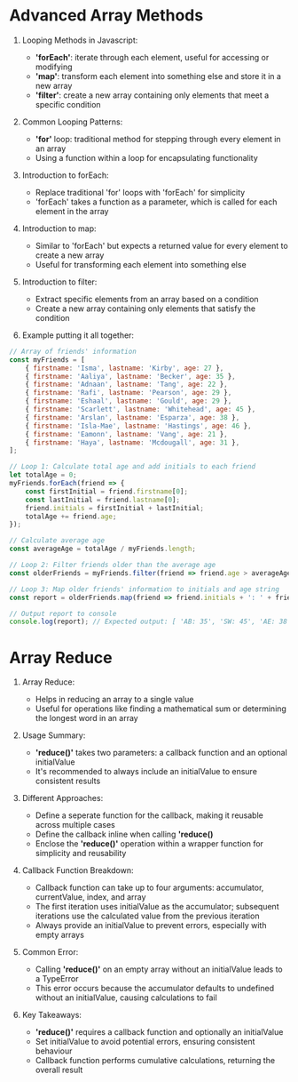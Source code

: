 # Advanced Array Methods

1. Looping Methods in Javascript:
    * __'forEach'__: iterate through each element, useful for accessing or modifying
    * __'map'__: transform each element into something else and store it in a new array
    * __'filter'__: create a new array containing only elements that meet a specific condition

2. Common Looping Patterns:
    * __'for'__ loop: traditional method for stepping through every element in an array
    * Using a function within a loop for encapsulating functionality

3. Introduction to forEach:
    * Replace traditional 'for' loops with 'forEach' for simplicity
    * 'forEach' takes a function as a parameter, which is called for each element in the array

4. Introduction to map:
    * Similar to 'forEach' but expects a returned value for every element to create a new array
    * Useful for transforming each element into something else

5. Introduction to filter:
    * Extract specific elements from an array based on a condition
    * Create a new array containing only elements that satisfy the condition

6. Example putting it all together:

```javascript
// Array of friends' information
const myFriends = [
    { firstname: 'Isma', lastname: 'Kirby', age: 27 },
    { firstname: 'Aaliya', lastname: 'Becker', age: 35 },
    { firstname: 'Adnaan', lastname: 'Tang', age: 22 },
    { firstname: 'Rafi', lastname: 'Pearson', age: 29 },
    { firstname: 'Eshaal', lastname: 'Gould', age: 29 },
    { firstname: 'Scarlett', lastname: 'Whitehead', age: 45 },
    { firstname: 'Arslan', lastname: 'Esparza', age: 38 },
    { firstname: 'Isla-Mae', lastname: 'Hastings', age: 46 },
    { firstname: 'Eamonn', lastname: 'Vang', age: 21 },
    { firstname: 'Haya', lastname: 'Mcdougall', age: 31 },
];

// Loop 1: Calculate total age and add initials to each friend
let totalAge = 0;
myFriends.forEach(friend => {
    const firstInitial = friend.firstname[0];
    const lastInitial = friend.lastname[0];
    friend.initials = firstInitial + lastInitial;
    totalAge += friend.age;
});

// Calculate average age
const averageAge = totalAge / myFriends.length;

// Loop 2: Filter friends older than the average age
const olderFriends = myFriends.filter(friend => friend.age > averageAge);

// Loop 3: Map older friends' information to initials and age string
const report = olderFriends.map(friend => friend.initials + ': ' + friend.age);

// Output report to console
console.log(report); // Expected output: [ 'AB: 35', 'SW: 45', 'AE: 38', 'IH: 46' ]
```


# Array Reduce

1. Array Reduce:
    * Helps in reducing an array to a single value
    * Useful for operations like finding a mathematical sum or determining the longest word in an array

2. Usage Summary:
    * __'reduce()'__ takes two parameters: a callback function and an optional initialValue
    * It's recommended to always include an initialValue to ensure consistent results

3. Different Approaches:
    * Define a seperate function for the callback, making it reusable across multiple cases
    * Define the callback inline when calling __'reduce()__
    * Enclose the __'reduce()'__ operation within a wrapper function for simplicity and reusability

4. Callback Function Breakdown:
    * Callback function can take up to four arguments: accumulator, currentValue, index, and array
    * The first iteration uses initialValue as the accumulator; subsequent iterations use the calculated value from the previous iteration
    * Always provide an initialValue to prevent errors, especially with empty arrays

5. Common Error:
    * Calling __'reduce()'__ on an empty array without an initialValue leads to a TypeError
    * This error occurs because the accumulator defaults to undefined without an initialValue, causing calculations to fail

6. Key Takeaways:
    * __'reduce()'__ requires a callback function and optionally an initialValue
    * Set initialValue to avoid potential errors, ensuring consistent behaviour
    * Callback function performs cumulative calculations, returning the overall result
